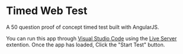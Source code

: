 # Timed Web Test
A 50 question proof of concept timed test built with AngularJS.

You can run this app through [Visual Studio Code](https://code.visualstudio.com/) using the [Live Server](https://marketplace.visualstudio.com/items?itemName=ritwickdey.LiveServer) extention. Once the app has loaded, Click the "Start Test" button.

